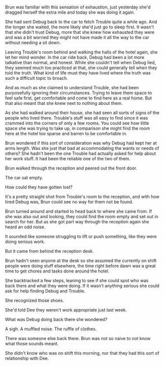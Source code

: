 Brun was familiar with this sensation of exhaustion, just yesterday she'd dragged herself the extra mile and today she was doing it again.

She had sent Debug back to the car to fetch Trouble quite a while ago. And the longer she waited, the more likely she'd just go to sleep first. It wasn't that she didn't trust Debug, more that she knew how exhausted they were and was a bit worried they might not have made it all the way to the car without needing a sit down.

Leaving Trouble's room behind and walking the halls of the hotel again, she let her mind wonder. In the car ride back, Debug had been a lot more talkative than normal, and honest. While she couldn't tell when Debug lied, they seemed much too practiced at that, she could generally tell when they told the truth. What kind of life must they have lived where the truth was such a difficult topic to broach.

And as much as she claimed to understand Trouble, she had been purposefully ignoring their circumstances. Trying to leave them space to feel safe first, get comfortable and come to find here as a real home. But that also meant that she knew next to nothing about them. 

As she had walked around their house, she had seen all sorts of signs of the people who lived there. Trouble's stuff was all easy to find since it was crammed into the corners of only a few rooms. You could see how little space she was trying to take up, in comparison she might find the room here at the hotel too sparse and barren to be comfortable in.

Brun wondered if this sort of consideration was why Debug had kept her at arms length. Was she just that bad at accommodating the wants or needs of others? She hadn't been the one Trouble had actually asked for help about her work stuff. It had been the reliable one of the two of them.

Brun walked through the reception and peered out the front door. 

The car sat empty.

How could they have gotten lost?

It's a pretty straight shot from Trouble's room to the reception, and with how tired Debug was, Brun could see no way for them not be found.

Brun turned around and started to head back to where she came from. If she was also out and looking, they could find the room empty and set out in search for her. But as she got part way through the reception again she heard an odd noise.

It sounded like someone struggling to lift or push something, like they were doing serious work. 

But it came from behind the reception desk.

Brun hadn't seen anyone at the desk so she assumed the currently on shift people were doing stuff elsewhere, the time right before dawn was a great time to get chores and tasks done around the hotel.

She backtracked a few steps, leaning to see if she could spot who was back there and what they were doing. If it wasn't anything serious she could ask for help finding Debug and Trouble.

She recognized those shoes.

She'd told Dee they weren't work appropriate just last week.

What was Debug doing back there she wondered?

A sigh. A muffled noise. The ruffle of clothes.

There was someone else back there. Brun was not so naive to not know what those sounds meant.

She didn't know who was on shift this morning, nor that they had this sort of relationship with Dee.